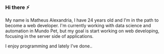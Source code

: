 ### Hi there ⚡

My name is Matheus Alexandria, I have 24 years old and I'm in the path to become a web developer. I'm currently working with data science and automation in
Mundo Pet, but my goal is start working on web developing, focusing in the server side of applications.

I enjoy programming and lately I've done..

<!--
**Matchobas/Matchobas** is a ✨ _special_ ✨ repository because its `README.md` (this file) appears on your GitHub profile.

Here are some ideas to get you started:

- 🔭 I’m currently working on ...
- 🌱 I’m currently learning ...
- 👯 I’m looking to collaborate on ...
- 🤔 I’m looking for help with ...
- 💬 Ask me about ...
- 📫 How to reach me: ...
- 😄 Pronouns: ...
- ⚡ Fun fact: ...
-->
